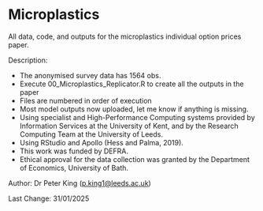 # Microplastics
All data, code, and outputs for the microplastics individual option prices paper.


Description: 
- The anonymised survey data has 1564 obs.
- Execute 00_Microplastics_Replicator.R to create all the outputs in the paper
- Files are numbered in order of execution
- Most model outputs now uploaded, let me know if anything is missing.
- Using specialist and High-Performance Computing systems provided by Information Services at the University of Kent, and by the Research Computing Team at the University of Leeds.
- Using RStudio and Apollo (Hess and Palma, 2019).
- This work was funded by DEFRA. 
- Ethical approval for the data collection was granted by the Department of Economics, University of Bath.


Author:
Dr Peter King (p.king1@leeds.ac.uk)

Last Change:
31/01/2025

